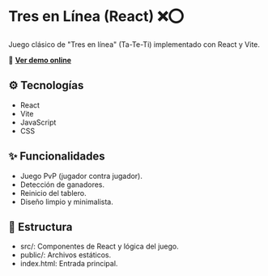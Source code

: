 # Tres en Línea (React) ❌⭕

Juego clásico de "Tres en línea" (Ta-Te-Ti) implementado con React y Vite.

🔗 **[Ver demo online](https://lautaromuller.github.io/tres-en-linea-react/)**

## ⚙️ Tecnologías

- React
- Vite
- JavaScript
- CSS

## ✨ Funcionalidades
- Juego PvP (jugador contra jugador).
- Detección de ganadores.
- Reinicio del tablero.
- Diseño limpio y minimalista.

## 🧱 Estructura
- src/: Componentes de React y lógica del juego.
- public/: Archivos estáticos.
- index.html: Entrada principal.
